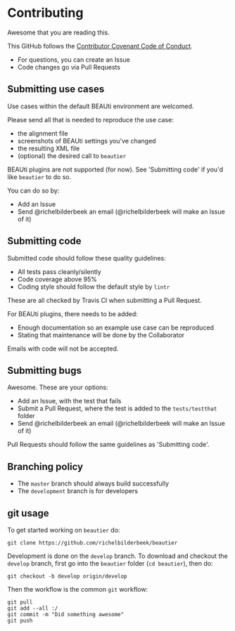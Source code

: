 # Contributing

Awesome that you are reading this.

This GitHub follows the [Contributor Covenant Code of Conduct](code_of_conduct.md).

 * For questions, you can create an Issue
 * Code changes go via Pull Requests

## Submitting use cases

Use cases within the default BEAUti environment are welcomed.

Please send all that is needed to reproduce the use case:

 * the alignment file
 * screenshots of BEAUti settings you've changed
 * the resulting XML file
 * (optional) the desired call to `beautier`

BEAUti plugins are not supported (for now). See 'Submitting code'
if you'd like `beautier` to do so.

You can do so by:

 * Add an Issue
 * Send @richelbilderbeek an email (@richelbilderbeek will make an Issue of it)

## Submitting code

Submitted code should follow these quality guidelines:

 * All tests pass cleanly/silently
 * Code coverage above 95%
 * Coding style should follow the default style by `lintr`

These are all checked by Travis CI when submitting
a Pull Request. 

For BEAUti plugins, there needs to be added:

 * Enough documentation so an example use case can be reproduced
 * Stating that maintenance will be done by the Collaborator

Emails with code will not be accepted.

## Submitting bugs

Awesome. These are your options:

 * Add an Issue, with the test that fails
 * Submit a Pull Request, where the test is added to the `tests/testthat` folder
 * Send @richelbilderbeek an email (@richelbilderbeek will make an Issue of it)

Pull Requests should follow the same guidelines as 'Submitting code'.

## Branching policy

 * The `master` branch should always build successfully
 * The `development` branch is for developers

## git usage

To get started working on `beautier` do:

```
git clone https://github.com/richelbilderbeek/beautier
```

Development is done on the `develop` branch. 
To download and checkout the `develop` branch, 
first go into the `beautier` folder (`cd beautier`), then do:

```
git checkout -b develop origin/develop
```

Then the workflow is the common `git` workflow:

```
git pull
git add --all :/
git commit -m "Did something awesome"
git push
```
